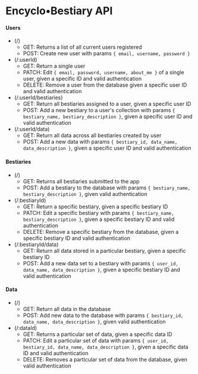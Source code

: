 # Encyclo•Bestiary API

#### Users
- (/)
  - GET: Returns a list of all current users registered
  - POST: Create new user with params `{ email, username, password }`
- (/:userId)
  - GET: Return a single user
  - PATCH: Edit `{ email, password, username, about_me }` of a single user, given a specific ID and valid authentication
  - DELETE: Remove a user from the database given a specific user ID and valid authentication
- (/:userId/bestiaries)
  - GET: Return all bestiaries assigned to a user, given a specific user ID
  - POST: Add a new bestiary to a user's collection with params `{ bestiary_name, bestiary_description }`, given a specific user ID and valid authentication
- (/:userId/data)
  - GET: Return all data across all bestiaries created by user
  - POST: Add a new data with params `{ bestiary_id, data_name, data_description }`, given a specific user ID and valid authentication

#### Bestiaries
- (/)
  - GET: Returns all bestiaries submitted to the app
  - POST: Add a bestiary to the database with params `{ bestiary_name, bestiary_description }`, given valid authentication
- (/:bestiaryId)
  - GET: Return a specific bestiary, given a specific bestiary ID
  - PATCH: Edit a specific bestiary with params `{ bestiary_name, bestiary_description }`, given a specific bestiary ID and valid authentication
  - DELETE: Remove a specific bestiary from the database, given a specific bestiary ID and valid authentication
- (/:bestiaryId/data)
  - GET: Return all data stored in a particular bestiary, given a specific bestiary ID
  - POST: Add a new data set to a bestiary with params `{ user_id, data_name, data_description }`, given a specific bestiary ID and valid authentication

#### Data
- (/)
  - GET: Return all data in the database
  - POST: Add new data to the database with params `{ bestiary_id, data_name, data_description }`, given valid authentication
- (/:dataId)
  - GET: Returns a particular set of data, given a specific data ID
  - PATCH: Edit a particular set of data with params `{ user_id, bestiary_id, data_name, data_description }`, given a specific data ID and valid authentication
  - DELETE: Removes a particular set of data from the database, given valid authentication